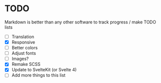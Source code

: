 # TODO

Markdown is better than any other software to track progress / make TODO lists

- [ ] Translation
- [x] Responsive
- [ ] Better colors
- [ ] Adjust fonts
- [ ] Images?
- [x] Remake SCSS
- [x] Update to SvelteKit (or Svelte 4)
- [ ] Add more things to this list
